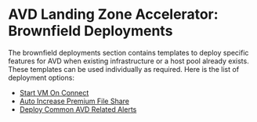 # AVD Landing Zone Accelerator: Brownfield Deployments

The brownfield deployments section contains templates to deploy specific features for AVD when existing infrastructure or a host pool already exists. These templates can be used individually as required. Here is the list of deployment options:

- [Start VM On Connect](./startVmOnConnect/readme.md)
- [Auto Increase Premium File Share](./autoIncreasePremiumFileShareQuota/readme.md)
- [Deploy Common AVD Related Alerts](./alerts/readme.md)
